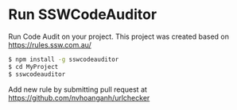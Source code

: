 # Run SSWCodeAuditor 

Run Code Audit on your project. This project was created based on https://rules.ssw.com.au/

```bash
$ npm install -g sswcodeauditor
$ cd MyProject
$ sswcodeauditor
```

Add new rule by submitting pull request at https://github.com/nvhoanganh/urlchecker
